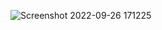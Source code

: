 ![Screenshot 2022-09-26 171225](https://user-images.githubusercontent.com/95720340/192381560-fc9af3e7-1917-4494-b88f-e518fdcfa006.png)
